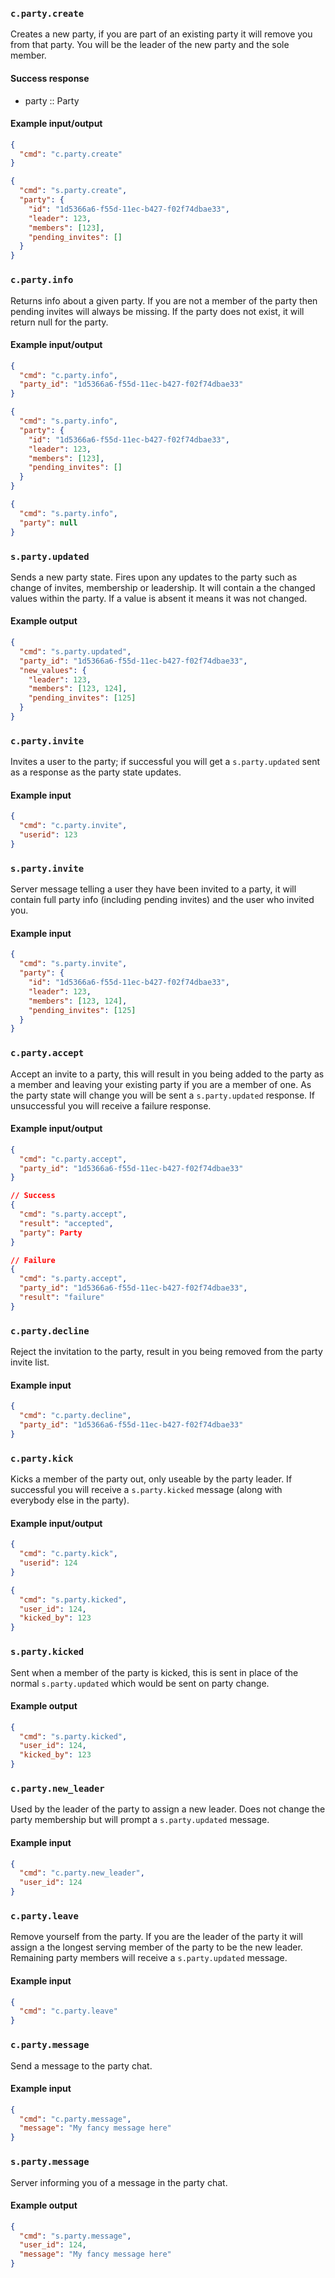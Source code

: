 ### `c.party.create`
Creates a new party, if you are part of an existing party it will remove you from that party. You will be the leader of the new party and the sole member.

#### Success response
* party :: Party

#### Example input/output
```json
{
  "cmd": "c.party.create"
}

{
  "cmd": "s.party.create",
  "party": {
    "id": "1d5366a6-f55d-11ec-b427-f02f74dbae33",
    "leader": 123,
    "members": [123],
    "pending_invites": []
  }
}
```

### `c.party.info`
Returns info about a given party. If you are not a member of the party then pending invites will always be missing. If the party does not exist, it will return null for the party.

#### Example input/output
```json
{
  "cmd": "c.party.info",
  "party_id": "1d5366a6-f55d-11ec-b427-f02f74dbae33"
}

{
  "cmd": "s.party.info",
  "party": {
    "id": "1d5366a6-f55d-11ec-b427-f02f74dbae33",
    "leader": 123,
    "members": [123],
    "pending_invites": []
  }
}

{
  "cmd": "s.party.info",
  "party": null
}
```

### `s.party.updated`
Sends a new party state. Fires upon any updates to the party such as change of invites, membership or leadership. It will contain a the changed values within the party. If a value is absent it means it was not changed.

#### Example output
```json
{
  "cmd": "s.party.updated",
  "party_id": "1d5366a6-f55d-11ec-b427-f02f74dbae33",
  "new_values": {
    "leader": 123,
    "members": [123, 124],
    "pending_invites": [125]
  }
}
```

### `c.party.invite`
Invites a user to the party; if successful you will get a `s.party.updated` sent as a response as the party state updates.

#### Example input
```json
{
  "cmd": "c.party.invite",
  "userid": 123
}
```

### `s.party.invite`
Server message telling a user they have been invited to a party, it will contain full party info (including pending invites) and the user who invited you.

#### Example input
```json
{
  "cmd": "s.party.invite",
  "party": {
    "id": "1d5366a6-f55d-11ec-b427-f02f74dbae33",
    "leader": 123,
    "members": [123, 124],
    "pending_invites": [125]
  }
}
```

### `c.party.accept`
Accept an invite to a party, this will result in you being added to the party as a member and leaving your existing party if you are a member of one. As the party state will change you will be sent a `s.party.updated` response. If unsuccessful you will receive a failure response.

#### Example input/output
```json
{
  "cmd": "c.party.accept",
  "party_id": "1d5366a6-f55d-11ec-b427-f02f74dbae33"
}

// Success
{
  "cmd": "s.party.accept",
  "result": "accepted",
  "party": Party
}

// Failure
{
  "cmd": "s.party.accept",
  "party_id": "1d5366a6-f55d-11ec-b427-f02f74dbae33",
  "result": "failure"
}
```

### `c.party.decline`
Reject the invitation to the party, result in you being removed from the party invite list.

#### Example input
```json
{
  "cmd": "c.party.decline",
  "party_id": "1d5366a6-f55d-11ec-b427-f02f74dbae33"
}
```

### `c.party.kick`
Kicks a member of the party out, only useable by the party leader. If successful you will receive a `s.party.kicked` message (along with everybody else in the party).

#### Example input/output
```json
{
  "cmd": "c.party.kick",
  "userid": 124
}

{
  "cmd": "s.party.kicked",
  "user_id": 124,
  "kicked_by": 123
}
```

### `s.party.kicked`
Sent when a member of the party is kicked, this is sent in place of the normal `s.party.updated` which would be sent on party change.

#### Example output
```json
{
  "cmd": "s.party.kicked",
  "user_id": 124,
  "kicked_by": 123
}
```

### `c.party.new_leader`
Used by the leader of the party to assign a new leader. Does not change the party membership but will prompt a `s.party.updated` message.

#### Example input
```json
{
  "cmd": "c.party.new_leader",
  "user_id": 124
}
```

### `c.party.leave`
Remove yourself from the party. If you are the leader of the party it will assign a the longest serving member of the party to be the new leader. Remaining party members will receive a `s.party.updated` message.

#### Example input
```json
{
  "cmd": "c.party.leave"
}
```

### `c.party.message`
Send a message to the party chat.

#### Example input
```json
{
  "cmd": "c.party.message",
  "message": "My fancy message here"
}
```

### `s.party.message`
Server informing you of a message in the party chat.

#### Example output
```json
{
  "cmd": "s.party.message",
  "user_id": 124,
  "message": "My fancy message here"
}
```
